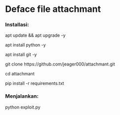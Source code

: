 <h1>Deface file attachmant</h1>
<h3>Installasi:</h3>
<p>apt update && apt upgrade -y</p>
<p>apt install python -y</p>
<p>apt install git -y</p>
<p>git clone https://github.com/jeager000/attachmant.git</p>
<p>cd attachmant</p>
<p>pip install -r requirements.txt</p>
<h3>Menjalankan:</h3>
<p>python exploit.py</p>
